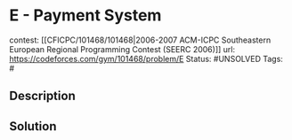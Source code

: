# E - Payment System

contest: [[CFICPC/101468/101468|2006-2007 ACM-ICPC Southeastern European Regional Programming Contest (SEERC 2006)]]
url: https://codeforces.com/gym/101468/problem/E
Status: #UNSOLVED
Tags: #

## Description

## Solution

